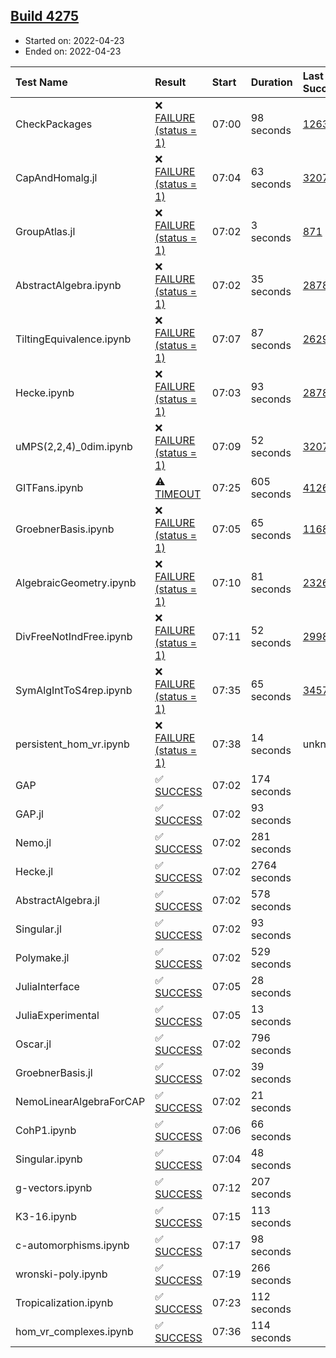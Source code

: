 ## [Build 4275](https://oscarci.mathematik.uni-kl.de/job/oscar-stable/4275/)

* Started on: 2022-04-23
* Ended on: 2022-04-23

| Test Name    | Result | Start | Duration | Last Success | First Failure |
|:-------------|:-------|:------|:---------|:-------------|:--------------|
| CheckPackages | ❌ [FAILURE (status = 1)](https://oscarci.mathematik.uni-kl.de/job/oscar-stable/4275/artifact/logs/build-4275/CheckPackages.log) | 07:00 | 98 seconds | [1263](https://oscarci.mathematik.uni-kl.de/job/oscar-stable/1263/) | [1264](https://oscarci.mathematik.uni-kl.de/job/oscar-stable/1264/) |
| CapAndHomalg.jl | ❌ [FAILURE (status = 1)](https://oscarci.mathematik.uni-kl.de/job/oscar-stable/4275/artifact/logs/build-4275/CapAndHomalg.jl.log) | 07:04 | 63 seconds | [3207](https://oscarci.mathematik.uni-kl.de/job/oscar-stable/3207/) | [3208](https://oscarci.mathematik.uni-kl.de/job/oscar-stable/3208/) |
| GroupAtlas.jl | ❌ [FAILURE (status = 1)](https://oscarci.mathematik.uni-kl.de/job/oscar-stable/4275/artifact/logs/build-4275/GroupAtlas.jl.log) | 07:02 | 3 seconds | [871](https://oscarci.mathematik.uni-kl.de/job/oscar-stable/871/) | [872](https://oscarci.mathematik.uni-kl.de/job/oscar-stable/872/) |
| AbstractAlgebra.ipynb | ❌ [FAILURE (status = 1)](https://oscarci.mathematik.uni-kl.de/job/oscar-stable/4275/artifact/logs/build-4275/AbstractAlgebra.ipynb.log) | 07:02 | 35 seconds | [2878](https://oscarci.mathematik.uni-kl.de/job/oscar-stable/2878/) | [2879](https://oscarci.mathematik.uni-kl.de/job/oscar-stable/2879/) |
| TiltingEquivalence.ipynb | ❌ [FAILURE (status = 1)](https://oscarci.mathematik.uni-kl.de/job/oscar-stable/4275/artifact/logs/build-4275/TiltingEquivalence.ipynb.log) | 07:07 | 87 seconds | [2629](https://oscarci.mathematik.uni-kl.de/job/oscar-stable/2629/) | [2630](https://oscarci.mathematik.uni-kl.de/job/oscar-stable/2630/) |
| Hecke.ipynb | ❌ [FAILURE (status = 1)](https://oscarci.mathematik.uni-kl.de/job/oscar-stable/4275/artifact/logs/build-4275/Hecke.ipynb.log) | 07:03 | 93 seconds | [2878](https://oscarci.mathematik.uni-kl.de/job/oscar-stable/2878/) | [2879](https://oscarci.mathematik.uni-kl.de/job/oscar-stable/2879/) |
| uMPS(2,2,4)_0dim.ipynb | ❌ [FAILURE (status = 1)](https://oscarci.mathematik.uni-kl.de/job/oscar-stable/4275/artifact/logs/build-4275/uMPS-2-2-4-_0dim.ipynb.log) | 07:09 | 52 seconds | [3207](https://oscarci.mathematik.uni-kl.de/job/oscar-stable/3207/) | [3208](https://oscarci.mathematik.uni-kl.de/job/oscar-stable/3208/) |
| GITFans.ipynb | ⚠ [TIMEOUT](https://oscarci.mathematik.uni-kl.de/job/oscar-stable/4275/artifact/logs/build-4275/GITFans.ipynb.log) | 07:25 | 605 seconds | [4126](https://oscarci.mathematik.uni-kl.de/job/oscar-stable/4126/) | [4127](https://oscarci.mathematik.uni-kl.de/job/oscar-stable/4127/) |
| GroebnerBasis.ipynb | ❌ [FAILURE (status = 1)](https://oscarci.mathematik.uni-kl.de/job/oscar-stable/4275/artifact/logs/build-4275/GroebnerBasis.ipynb.log) | 07:05 | 65 seconds | [1168](https://oscarci.mathematik.uni-kl.de/job/oscar-stable/1168/) | [1169](https://oscarci.mathematik.uni-kl.de/job/oscar-stable/1169/) |
| AlgebraicGeometry.ipynb | ❌ [FAILURE (status = 1)](https://oscarci.mathematik.uni-kl.de/job/oscar-stable/4275/artifact/logs/build-4275/AlgebraicGeometry.ipynb.log) | 07:10 | 81 seconds | [2326](https://oscarci.mathematik.uni-kl.de/job/oscar-stable/2326/) | [2327](https://oscarci.mathematik.uni-kl.de/job/oscar-stable/2327/) |
| DivFreeNotIndFree.ipynb | ❌ [FAILURE (status = 1)](https://oscarci.mathematik.uni-kl.de/job/oscar-stable/4275/artifact/logs/build-4275/DivFreeNotIndFree.ipynb.log) | 07:11 | 52 seconds | [2998](https://oscarci.mathematik.uni-kl.de/job/oscar-stable/2998/) | [2999](https://oscarci.mathematik.uni-kl.de/job/oscar-stable/2999/) |
| SymAlgIntToS4rep.ipynb | ❌ [FAILURE (status = 1)](https://oscarci.mathematik.uni-kl.de/job/oscar-stable/4275/artifact/logs/build-4275/SymAlgIntToS4rep.ipynb.log) | 07:35 | 65 seconds | [3457](https://oscarci.mathematik.uni-kl.de/job/oscar-stable/3457/) | [3458](https://oscarci.mathematik.uni-kl.de/job/oscar-stable/3458/) |
| persistent_hom_vr.ipynb | ❌ [FAILURE (status = 1)](https://oscarci.mathematik.uni-kl.de/job/oscar-stable/4275/artifact/logs/build-4275/persistent_hom_vr.ipynb.log) | 07:38 | 14 seconds | unknown | unknown |
| GAP | ✅ [SUCCESS](https://oscarci.mathematik.uni-kl.de/job/oscar-stable/4275/artifact/logs/build-4275/GAP.log) | 07:02 | 174 seconds |  |  |
| GAP.jl | ✅ [SUCCESS](https://oscarci.mathematik.uni-kl.de/job/oscar-stable/4275/artifact/logs/build-4275/GAP.jl.log) | 07:02 | 93 seconds |  |  |
| Nemo.jl | ✅ [SUCCESS](https://oscarci.mathematik.uni-kl.de/job/oscar-stable/4275/artifact/logs/build-4275/Nemo.jl.log) | 07:02 | 281 seconds |  |  |
| Hecke.jl | ✅ [SUCCESS](https://oscarci.mathematik.uni-kl.de/job/oscar-stable/4275/artifact/logs/build-4275/Hecke.jl.log) | 07:02 | 2764 seconds |  |  |
| AbstractAlgebra.jl | ✅ [SUCCESS](https://oscarci.mathematik.uni-kl.de/job/oscar-stable/4275/artifact/logs/build-4275/AbstractAlgebra.jl.log) | 07:02 | 578 seconds |  |  |
| Singular.jl | ✅ [SUCCESS](https://oscarci.mathematik.uni-kl.de/job/oscar-stable/4275/artifact/logs/build-4275/Singular.jl.log) | 07:02 | 93 seconds |  |  |
| Polymake.jl | ✅ [SUCCESS](https://oscarci.mathematik.uni-kl.de/job/oscar-stable/4275/artifact/logs/build-4275/Polymake.jl.log) | 07:02 | 529 seconds |  |  |
| JuliaInterface | ✅ [SUCCESS](https://oscarci.mathematik.uni-kl.de/job/oscar-stable/4275/artifact/logs/build-4275/JuliaInterface.log) | 07:05 | 28 seconds |  |  |
| JuliaExperimental | ✅ [SUCCESS](https://oscarci.mathematik.uni-kl.de/job/oscar-stable/4275/artifact/logs/build-4275/JuliaExperimental.log) | 07:05 | 13 seconds |  |  |
| Oscar.jl | ✅ [SUCCESS](https://oscarci.mathematik.uni-kl.de/job/oscar-stable/4275/artifact/logs/build-4275/Oscar.jl.log) | 07:02 | 796 seconds |  |  |
| GroebnerBasis.jl | ✅ [SUCCESS](https://oscarci.mathematik.uni-kl.de/job/oscar-stable/4275/artifact/logs/build-4275/GroebnerBasis.jl.log) | 07:02 | 39 seconds |  |  |
| NemoLinearAlgebraForCAP | ✅ [SUCCESS](https://oscarci.mathematik.uni-kl.de/job/oscar-stable/4275/artifact/logs/build-4275/NemoLinearAlgebraForCAP.log) | 07:02 | 21 seconds |  |  |
| CohP1.ipynb | ✅ [SUCCESS](https://oscarci.mathematik.uni-kl.de/job/oscar-stable/4275/artifact/logs/build-4275/CohP1.ipynb.log) | 07:06 | 66 seconds |  |  |
| Singular.ipynb | ✅ [SUCCESS](https://oscarci.mathematik.uni-kl.de/job/oscar-stable/4275/artifact/logs/build-4275/Singular.ipynb.log) | 07:04 | 48 seconds |  |  |
| g-vectors.ipynb | ✅ [SUCCESS](https://oscarci.mathematik.uni-kl.de/job/oscar-stable/4275/artifact/logs/build-4275/g-vectors.ipynb.log) | 07:12 | 207 seconds |  |  |
| K3-16.ipynb | ✅ [SUCCESS](https://oscarci.mathematik.uni-kl.de/job/oscar-stable/4275/artifact/logs/build-4275/K3-16.ipynb.log) | 07:15 | 113 seconds |  |  |
| c-automorphisms.ipynb | ✅ [SUCCESS](https://oscarci.mathematik.uni-kl.de/job/oscar-stable/4275/artifact/logs/build-4275/c-automorphisms.ipynb.log) | 07:17 | 98 seconds |  |  |
| wronski-poly.ipynb | ✅ [SUCCESS](https://oscarci.mathematik.uni-kl.de/job/oscar-stable/4275/artifact/logs/build-4275/wronski-poly.ipynb.log) | 07:19 | 266 seconds |  |  |
| Tropicalization.ipynb | ✅ [SUCCESS](https://oscarci.mathematik.uni-kl.de/job/oscar-stable/4275/artifact/logs/build-4275/Tropicalization.ipynb.log) | 07:23 | 112 seconds |  |  |
| hom_vr_complexes.ipynb | ✅ [SUCCESS](https://oscarci.mathematik.uni-kl.de/job/oscar-stable/4275/artifact/logs/build-4275/hom_vr_complexes.ipynb.log) | 07:36 | 114 seconds |  |  |
